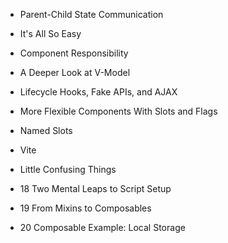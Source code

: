 - Parent-Child State Communication

- It's All So Easy
- Component Responsibility
- A Deeper Look at V-Model
- Lifecycle Hooks, Fake APIs, and AJAX
- More Flexible Components With Slots and Flags
- Named Slots

- Vite
- Little Confusing Things

- 18 Two Mental Leaps to Script Setup
- 19 From Mixins to Composables
- 20 Composable Example: Local Storage
